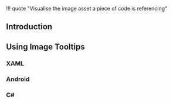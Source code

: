 !!! quote "Visualise the image asset a piece of code is referencing"

## Introduction

## Using Image Tooltips

### XAML

### Android

### C#
